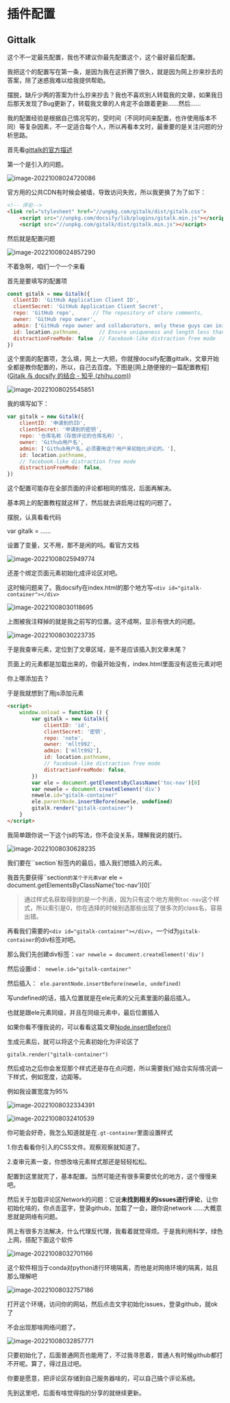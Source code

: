 # 插件配置

## Gittalk

这个不一定最先配置，我也不建议你最先配置这个，这个最好最后配置。

我把这个的配置写在第一条，是因为我在这折腾了很久，就是因为网上抄来抄去的答案，除了迷惑我难以给我提供帮助。

摆脱，缺斤少两的答案为什么抄来抄去？我也不喜欢别人转载我的文章，如果我日后那天发现了Bug更新了，转载我文章的人肯定不会跟着更新……然后……

我的配置经验是根据自己情况写的，受时间（不同时间来配置，也许使用版本不同）等复杂因素，不一定适合每个人，所以再看本文时，最重要的是关注问题的分析思路。



首先看[gittalk的官方描述](https://github.com/gitalk/gitalk)

第一个是引入的问题。

![image-20221008024720086](02.插件配置.assets/image-20221008024720086.png)

官方用的公共CDN有时候会被墙，导致访问失败，所以我更换了为了如下：

```html
<!-- 评论-->
<link rel="stylesheet" href="//unpkg.com/gitalk/dist/gitalk.css">
    <script src="//unpkg.com/docsify/lib/plugins/gitalk.min.js"></script>
    <script src="//unpkg.com/gitalk/dist/gitalk.min.js"></script>
```

然后就是配置问题

![image-20221008024857290](02.插件配置.assets/image-20221008024857290.png)

不着急啊，咱们一个一个来看

首先是要填写的配置项

```js
const gitalk = new Gitalk({
  clientID: 'GitHub Application Client ID',
  clientSecret: 'GitHub Application Client Secret',
  repo: 'GitHub repo',      // The repository of store comments,
  owner: 'GitHub repo owner',
  admin: ['GitHub repo owner and collaborators, only these guys can initialize github issues'],
  id: location.pathname,      // Ensure uniqueness and length less than 50
  distractionFreeMode: false  // Facebook-like distraction free mode
})
```

这个里面的配置项，怎么填，网上一大把，你就搜docsify配置gittalk，文章开始全都是教你配置的，所以，自己去百度。下图是[网上随便搜的一篇配置教程]([Gitalk 与 docsify 的结合 - 知乎 (zhihu.com)](https://zhuanlan.zhihu.com/p/379071030))

![image-20221008025545851](02.插件配置.assets/image-20221008025545851.png)

我的填写如下：

```js
var gitalk = new Gitalk({
    clientID: '申请到的ID',
    clientSecret: '申请到的密钥',
    repo: '仓库名称（存放评论的仓库名称）',
    owner: 'Github用户名',
    admin: ['Github用户名，必须要用这个用户来初始化评论的。'],
    id: location.pathname,
    // facebook-like distraction free mode
    distractionFreeMode: false,
})
```

这个配置可能存在全部页面的评论都相同的情况，后面再解决。

基本网上的配置教程就这样了，然后就去讲启用过程的问题了。

摆脱，认真看看代码

var gitalk = ……

设置了变量，又不用，那不是闲的吗。看官方文档

![image-20221008025949774](02.插件配置.assets/image-20221008025949774.png)

还差个绑定页面元素初始化成评论区对吧。

这时候问题来了。我docsify在index.html的那个地方写`<div id="gitalk-container"></div>`

![image-20221008030118695](02.插件配置.assets/image-20221008030118695.png)

上图被我注释掉的就是我之前写的位置。这不成啊，显示有很大的问题。

![image-20221008030223735](02.插件配置.assets/image-20221008030223735.png)

于是我查审元素，定位到了文章区域，是不是应该插入到文章末尾？

页面上的元素都是加载出来的，你最开始没有，index.html里面没有这些元素对吧

你上哪添加去？

于是我就想到了用js添加元素

```html
<script>
    window.onload = function () {
        var gitalk = new Gitalk({
            clientID: 'id',
            clientSecret: '密钥',
            repo: 'note',
            owner: 'mllt992',
            admin: ['mllt992'],
            id: location.pathname,
            // facebook-like distraction free mode
            distractionFreeMode: false,
        })
        var ele = document.getElementsByClassName('toc-nav')[0]
        var newele = document.createElement('div')
        newele.id="gitalk-container"
        ele.parentNode.insertBefore(newele, undefined)
        gitalk.render("gitalk-container")
    }
</script>
```

我简单跟你说一下这个js的写法，你不会没关系，理解我说的就行。

![image-20221008030628235](02.插件配置.assets/image-20221008030628235.png)

我们要在``section`标签内的最后，插入我们想插入的元素。

我首先要获得``section`的某个子元素`var ele = document.getElementsByClassName('toc-nav')[0]`

> 通过样式名获取得到的是一个列表，因为只有这个地方用例`toc-nav`这个样式，所以索引是0，你在选择的时候别选那些出现了很多次的class名，容易出错。

再看我们需要的`<div id="gitalk-container"></div>`，一个id为`gitalk-container`的div标签对吧。

那么我们先创建div标签：`var newele = document.createElement('div')`

然后设置id：` newele.id="gitalk-container"`

然后插入：` ele.parentNode.insertBefore(newele, undefined)`

写undefined的话，插入位置就是在ele元素的父元素里面的最后插入。

也就是跟ele元素同级，并且在同级元素中，最后位置插入

如果你看不懂我说的，可以看看这篇文章[Node.insertBefore()](https://developer.mozilla.org/zh-CN/docs/Web/API/Node/insertBefore)

生成元素后，就可以将这个元素初始化为评论区了

`gitalk.render("gitalk-container")`

然后成功之后你会发现那个样式还是存在点问题，所以需要我们结合实际情况调一下样式，例如宽度，边距等。

例如我设置宽度为95%

![image-20221008032334391](02.插件配置.assets/image-20221008032334391.png)

![image-20221008032410539](02.插件配置.assets/image-20221008032410539.png)

你可能会好奇，我怎么知道就是在`.gt-container`里面设置样式

1.你去看看你引入的CSS文件。观察观察就知道了。

2.查审元素一查，你想改啥元素样式那还是轻轻松松。

配置到这里就完了，基本配置。当然可能还有很多需要优化的地方，这个慢慢来吧。

然后关于加载评论区Network的问题：它说**未找到相关的issues进行评论**，让你初始化啥的，你点击蓝字，登录github，加载了一会，跟你说network ……大概意思就是网络有问题。

网上有很多方法解决，什么代理反代理，我看着就觉得烦。于是我利用科学，绿色上网，搭配下面这个软件

![image-20221008032701166](02.插件配置.assets/image-20221008032701166.png)

这个软件相当于conda对python进行环境隔离，而他是对网络环境的隔离，姑且那么理解吧

![image-20221008032757186](02.插件配置.assets/image-20221008032757186.png)

打开这个环境，访问你的网站，然后点击文字初始化issues，登录github，就ok了

不会出现那啥网络问题了。

![image-20221008032857771](02.插件配置.assets/image-20221008032857771.png)

只要初始化了，后面普通网页也能用了，不过我寻思着，普通人有时候github都打不开呢。算了，得过且过吧。

你要是愿意，把评论区存储到自己服务器啥的，可以自己搞个评论系统。

先到这里吧，后面有啥觉得指的分享的就继续更新。
